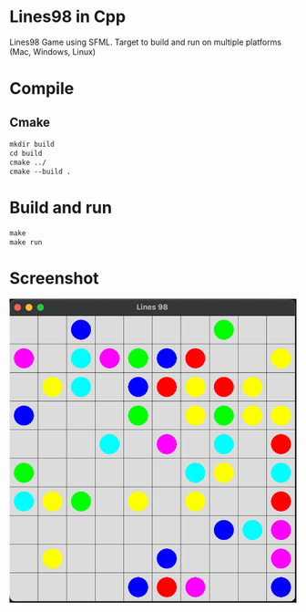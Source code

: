 # Lines98 in Cpp 
Lines98 Game using SFML.
Target to build and run on multiple platforms (Mac, Windows, Linux)

# Compile

## Cmake
```
mkdir build
cd build
cmake ../
cmake --build .
```

# Build and run
```
make
make run
```

# Screenshot
![alt text](screen.png)